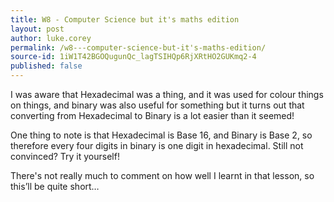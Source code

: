 ```yaml
---
title: W8 - Computer Science but it's maths edition
layout: post
author: luke.corey
permalink: /w8---computer-science-but-it's-maths-edition/
source-id: 1iW1T42BGOQugunQc_lagTSIHQp6RjXRtHO2GUKmq2-4
published: false
---
```

I was aware that Hexadecimal was a thing, and it was used for colour things on things, and binary was also useful for something but it turns out that converting from Hexadecimal to Binary is a lot easier than it seemed!

One thing to note is that Hexadecimal is Base 16, and Binary is Base 2, so therefore every four digits in binary is one digit in hexadecimal. Still not convinced? Try it yourself!

There's not really much to comment on how well I learnt in that lesson, so this’ll be quite short…

